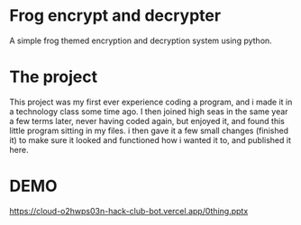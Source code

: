 # Frog encrypt and decrypter
A simple frog themed encryption and decryption system using python.

# The project
This project was my first ever experience coding a program, and i made it in a technology class some time ago. I then joined high seas in the same year a few terms later, never having coded again, but enjoyed it, and found this little program sitting in my files. i then gave it a few small changes (finished it) to make sure it looked and functioned how i wanted it to, and published it here.

# DEMO
https://cloud-o2hwps03n-hack-club-bot.vercel.app/0thing.pptx
